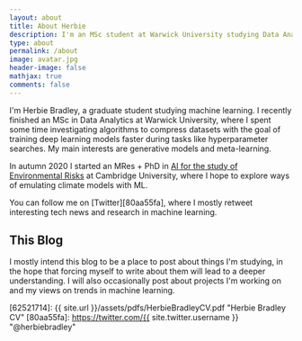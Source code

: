```yaml
---
layout: about
title: About Herbie
description: I'm an MSc student at Warwick University studying Data Analytics.
type: about
permalink: /about
image: avatar.jpg
header-image: false
mathjax: true
comments: false
---
```


I'm Herbie Bradley, a graduate student studying machine learning. I recently finished an MSc in Data Analytics at Warwick University, where I spent some time investigating algorithms to compress datasets with the goal of training deep learning models faster during tasks like hyperparameter searches. My main interests are generative models and meta-learning.

In autumn 2020 I started an MRes + PhD in [AI for the study of Environmental Risks][ai4er] at Cambridge University, where I hope to explore ways of emulating climate models with ML.

You can follow me on [Twitter][80aa55fa], where I mostly retweet interesting tech news and research in machine learning.

## This Blog

I mostly intend this blog to be a place to post about things I'm studying, in the hope that forcing myself to write about them will lead to a deeper understanding.
I will also occasionally post about projects I'm working on and my views on trends in machine learning.

  [ai4er]: https://ai4er-cdt.esc.cam.ac.uk/ "AI for the study of Environmental Risks CDT"
  [62521714]: {{ site.url }}/assets/pdfs/HerbieBradleyCV.pdf "Herbie Bradley CV"
  [80aa55fa]: https://twitter.com/{{ site.twitter.username }} "@herbiebradley"
